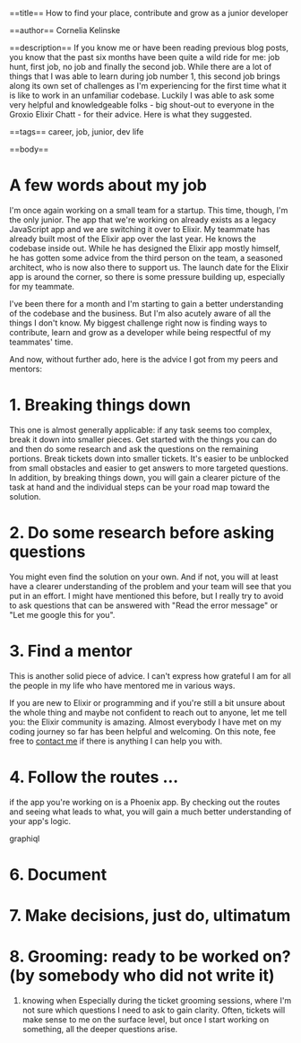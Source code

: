 ==title==
How to find your place, contribute and grow as a junior developer 

==author==
Cornelia Kelinske

==description==
If you know me or have been reading previous blog posts, you know that the past six months have been quite a wild ride for me: job hunt, first job,
no job and finally the second job. While there are a lot of things that I was able to learn during job number 1, this second job brings along its own set of challenges as I'm experiencing for the first time what it is like to work in an unfamiliar codebase. Luckily I was able to ask some very helpful and knowledgeable folks - big shout-out to everyone in the Groxio Elixir Chatt - for their advice. Here is what they suggested.

==tags==
career, job, junior, dev life


==body==

# A few words about my job


I'm once again working on a small team for a startup. This time, though, I'm the only junior. The app that we're working on already exists as a legacy JavaScript app and we are switching it over to Elixir. My teammate has already built most of the Elixir app over the last year. He knows the codebase inside out. While he has designed the Elixir app mostly himself, he has gotten some advice from the third person on the team, a seasoned architect, who is now also there to support us. The launch date for the Elixir app is around the corner, so there is some pressure building up, especially for my teammate. 

I've been there for a month and I'm starting to gain a better understanding of the codebase and the business. But I'm also acutely aware of all the things I don't know. My biggest challenge right now is finding ways to contribute, learn and grow as a developer while being respectful of my teammates' time. 

And now, without further ado, here is the advice I got from my peers and mentors:


# 1. Breaking things down


This one is almost generally applicable: if any task seems too complex, break it down into smaller pieces. Get started with the things you can do and then do some research and ask the questions on the remaining portions. Break tickets down into smaller tickets. It's easier to be unblocked from small obstacles and easier to get answers to more targeted questions. In addition, by breaking things down, you will gain a clearer picture of the task at hand and the individual steps can be your road map toward the solution.


# 2. Do some research before asking questions


You might even find the solution on your own. And if not, you will at least have a clearer understanding of the problem and your team will see that you put in an effort. I might have mentioned this before, but I really try to avoid to ask questions that can be answered with "Read the error message" or "Let me google this for you".


# 3. Find a mentor


This is another solid piece of advice. I can't express how grateful I am for all the people in my life who have mentored me in various ways.

If you are new to Elixir or programming and if you're still a bit unsure about the whole thing and maybe not confident to reach out to anyone, let me tell you: the Elixir community is amazing. Almost everybody I have met on my coding journey so far has been helpful and welcoming. On this note, fee free to [contact me](https://connie.codes/contact) if there is anything I can help you with.


# 4. Follow the routes ...


if the app you're working on is a Phoenix app. By checking out the routes and seeing what leads to what, you will gain a much better understanding of your app's logic. 

graphiql

# 6. Document

# 7. Make decisions, just do, ultimatum

# 8. Grooming: ready to be worked on? (by somebody who did not write it)

1. knowing when 
Especially during the ticket grooming sessions, where I'm not sure which questions I need to ask to gain clarity. Often, tickets will make sense to me on the surface level, but once I start working on something, all the deeper questions arise. 